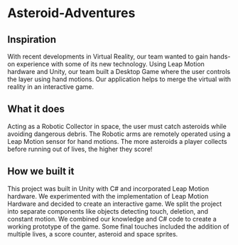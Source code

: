 # Asteroid-Adventures

## Inspiration
With recent developments in Virtual Reality, our team wanted to gain hands-on experience with some of its new technology. Using Leap Motion hardware and Unity, our team built a Desktop Game where the user controls the layer using hand motions. Our application helps to merge the virtual with reality in an interactive game.

## What it does
Acting as a Robotic Collector in space, the user must catch asteroids while avoiding dangerous debris. The Robotic arms are remotely operated using a Leap Motion sensor for hand motions. The more asteroids a player collects before running out of lives, the higher they score!

## How we built it
This project was built in Unity with C# and incorporated Leap Motion hardware. We experimented with the implementation of Leap Motion Hardware and decided to create an interactive game. We split the project into separate components like objects detecting touch, deletion, and constant motion. We combined our knowledge and C# code to create a working prototype of the game. Some final touches included the addition of multiple lives, a score counter, asteroid and space sprites.
